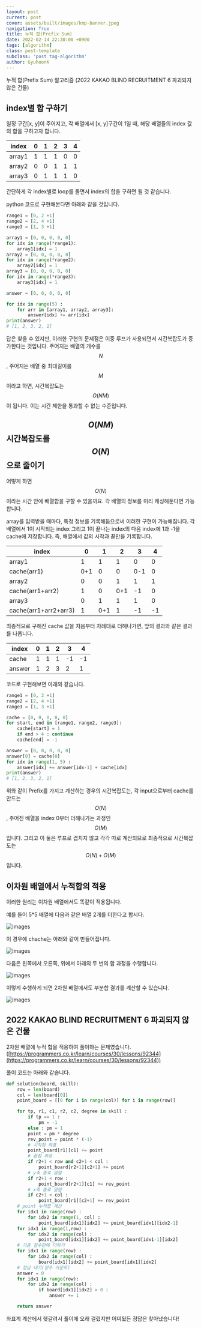 ```yaml
---
layout: post
current: post
cover: assets/built/images/kmp-banner.jpeg
navigation: True
title: 누적 합(Prefix Sum)
date: 2022-02-14 22:30:00 +0900
tags: [algorithm]
class: post-template
subclass: 'post tag-algorithm'
author: GyuhoonK
---
```


누적 합(Prefix Sum) 알고리즘 (2022 KAKAO BLIND RECRUITMENT 6 파괴되지 않은 건물)

## index별 합 구하기

일정 구간[x, y]이 주어지고, 각 배열에서 [x, y]구간이 1일 때, 해당 배열들의 index 값의 합을 구하고자 합니다.  

| index  | 0    | 1    | 2    | 3    | 4    |
| ------ | ---- | ---- | ---- | ---- | ---- |
| array1 | 1    | 1    | 1    | 0    | 0    |
| array2 | 0    | 0    | 1    | 1    | 1    |
| array3 | 0    | 1    | 1    | 1    | 0    |

간단하게 각 index별로 loop를 돌면서 index의 합을 구하면 될 것 같습니다.

python 코드로 구현해본다면 아래와 같을 것입니다. 

```python
range1 = [0, 2 +1]
range2 = [2, 4 +1]
range3 = [1, 3 +1]

array1 = [0, 0, 0, 0, 0]
for idx in range(*range1):
    array1[idx] = 1
array2 = [0, 0, 0, 0, 0]
for idx in range(*range2):
    array2[idx] = 1
array3 = [0, 0, 0, 0, 0]
for idx in range(*range3):
    array3[idx] = 1

answer = [0, 0, 0, 0, 0]

for idx in range(5) : 
    for arr in [array1, array2, array3]:
        answer[idx] += arr[idx]
print(answer)
# [1, 2, 3, 2, 1]
```

답은 찾을 수 있지만, 이러한 구현의 문제점은 이중 루프가 사용되면서 시간복잡도가 증가한다는 것입니다. 주어지는 배열의 개수를 $$N$$, 주어지는 배열 중 최대길이를 $$M$$이라고 하면, 시간복잡도는 $$O(NM)$$이 됩니다. 이는 시간 제한을 통과할 수 없는 수준입니다.

## $$O(NM)$$ 시간복잡도를 $$O(N)$$으로 줄이기

어떻게 하면 $$O(N)$$이라는 시간 안에 배열합을 구할 수 있을까요. 각 배열의 정보를 미리 캐싱해둔다면 가능합니다.

array를 입력받을 때마다, 특정 정보를 기록해둠으로써 이러한 구현이 가능해집니다. 각 배열에서 1이 시작되는 index 그리고 1이 끝나는 index의 다음 index에 1과 -1을 cache에 저장합니다. 즉, 배열에서 값의 시작과 끝만을 기록합니다.

| index                 | 0    | 1    | 2    | 3    | 4    |
| --------------------- | ---- | ---- | ---- | ---- | ---- |
| array1                | 1    | 1    | 1    | 0    | 0    |
| cache(arr1)           | 0+1  | 0    | 0    | 0-1  | 0    |
| array2                | 0    | 0    | 1    | 1    | 1    |
| cache(arr1+arr2)      | 1    | 0    | 0+1  | -1   | 0    |
| array3                | 0    | 1    | 1    | 1    | 0    |
| cache(arr1+arr2+arr3) | 1    | 0+1  | 1    | -1   | -1   |

최종적으로 구해진 cache 값을 처음부터 차례대로 더해나가면, 앞의 결과와 같은 결과를 나옵니다.

| index  | 0    | 1    | 2    | 3    | 4    |
| ------ | ---- | ---- | ---- | ---- | ---- |
| cache  | 1    | 1    | 1    | -1   | -1   |
| answer | 1    | 2    | 3    | 2    | 1    |

코드로 구현해보면 아래와 같습니다. 

```python
range1 = [0, 2 +1]
range2 = [2, 4 +1]
range3 = [1, 3 +1]

cache = [0, 0, 0, 0, 0]
for start, end in [range1, range2, range3]:
    cache[start] = 1
    if end > 4 : continue
    cache[end] = -1

answer = [0, 0, 0, 0, 0]
answer[0] = cache[0]
for idx in range(1, 5) :
    answer[idx] += answer[idx-1] + cache[idx]
print(answer)
# [1, 2, 3, 2, 1]
```

위와 같이 Prefix를 가지고 계산하는 경우의 시간복잡도는, 각 input으로부터 cache를 만드는 $$O(N)$$, 주어진 배열을 index 0부터 더해나가는 과정인 $$O(M)$$입니다. 그리고 이 둘은 루프로 겹치지 않고 각각 따로 계산되므로 최종적으로 시간복잡도는
$$
O(N) + O(M)
$$
입니다.



## 이차원 배열에서 누적합의 적용

이러한 원리는 이차원 배열에서도 똑같이 적용됩니다. 

예를 들어 5*5 배열에 다음과 같은 배열 2개를 더한다고 합시다.

![images](../../assets/built/images/algorithm/2dim-prefix-sum.png)

이 경우에 chache는 아래와 같이 만들어집니다.

![images](../../assets/built/images/algorithm/2dim-prefix-sum-cache.png)

다음은 왼쪽에서 오른쪽, 위에서 아래의 두 번의 합 과정을 수행합니다.

![images](../../assets/built/images/algorithm/2dim-prefix-sum-cache2.png)

이렇게 수행하게 되면 2차원 배열에서도 부분합 결과를 계산할 수 있습니다.

![images](../../assets/built/images/algorithm/2dim-prefix-sum-cache3.png)

## 2022 KAKAO BLIND RECRUITMENT 6 파괴되지 않은 건물

2차원 배열에 누적 합을 적용하여 풀이하는 문제였습니다.([https://programmers.co.kr/learn/courses/30/lessons/92344](https://programmers.co.kr/learn/courses/30/lessons/92344))

풀이 코드는 아래와 같습니다.

```python
def solution(board, skill):
    row = len(board)
    col = len(board[0])
    point_board = [[0 for i in range(col)] for i in range(row)]

    for tp, r1, c1, r2, c2, degree in skill :
        if tp == 1 : 
            pm = -1
        else : pm = 1
        point = pm * degree
        rev_point = point * (-1)
        # 시작점 좌표
        point_board[r1][c1] += point
        # 끝점 좌표
        if r2+1 < row and c2+1 < col : 
            point_board[r2+1][c2+1] += point
        # y축 종료 알림
        if r2+1 < row : 
            point_board[r2+1][c1] += rev_point 
        # x축 종료 알림
        if c2+1 < col : 
            point_board[r1][c2+1] += rev_point
    # point 누적합 계산        
    for idx1 in range(row) :
        for idx2 in range(1, col) : 
            point_board[idx1][idx2] += point_board[idx1][idx2-1]
    for idx1 in range(1,row) :
        for idx2 in range(col) : 
            point_board[idx1][idx2] += point_board[idx1-1][idx2]
    # 기존 점수판에 더하기
    for idx1 in range(row) :
        for idx2 in range(col) : 
            board[idx1][idx2] += point_board[idx1][idx2]
    # 정답 내기(양수 카운트)
    answer = 0
    for idx1 in range(row): 
        for idx2 in range(col) :
            if board[idx1][idx2] > 0 :
                answer += 1

    return answer
```

좌표계 계산에서 헷갈려서 풀이에 오래 걸렸지만 어찌됬든 정답은 찾아냈습니다!